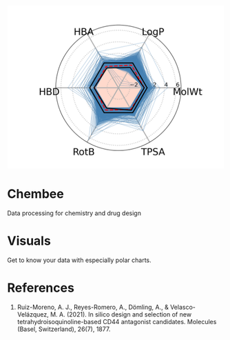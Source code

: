 ![Polar Chart](tests/plots.png)
# Chembee
Data processing for chemistry and drug design


# Visuals 
Get to know your data with especially polar charts. 

# References 

1. Ruiz-Moreno, A. J., Reyes-Romero, A., Dömling, A., & Velasco-Velázquez, M. A. (2021). In silico design and selection of new tetrahydroisoquinoline-based CD44 antagonist candidates. Molecules (Basel, Switzerland), 26(7), 1877.